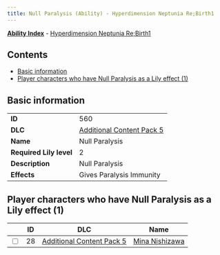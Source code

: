 ```yaml
---
title: Null Paralysis (Ability) - Hyperdimension Neptunia Re;Birth1
---
```


[**Ability Index**](/neptunia/rb1/ability/index.html) - [Hyperdimension Neptunia Re;Birth1](/neptunia/rb1)

## Contents

- [Basic information](#basic-information)
- [Player characters who have Null Paralysis as a Lily effect (1)](#player-characters-who-have-null-paralysis-as-a-lily-effect-1)

## Basic information

|   |   |
| -- | -- |
| **ID** | 560 |
| **DLC** | [Additional Content Pack 5](/neptunia/rb1/dlc/14-pack5.html) |
| **Name** | Null Paralysis |
| **Required Lily level** | 2 |
| **Description** | Null Paralysis |
| **Effects** | Gives Paralysis Immunity |


## Player characters who have Null Paralysis as a Lily effect (1)

|    | ID | DLC | Name |
| -- | -- | --- | ---- |
| <input type="checkbox" id="rb1-player-14-28" class="trackbox" /> | 28 | [Additional Content Pack 5](/neptunia/rb1/dlc/14-pack5.html) | [Mina Nishizawa](/neptunia/rb1/player/14-28-mina-nishizawa.html) |

